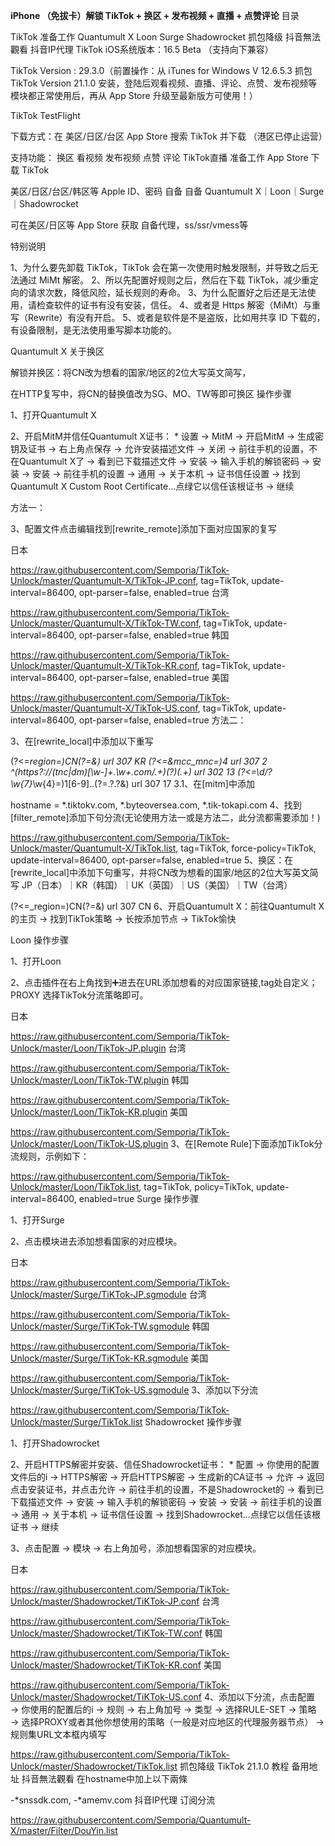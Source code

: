 **iPhone （免拔卡）解锁 TikTok + 换区 + 发布视频 + 直播 + 点赞评论**
目录

TikTok
准备工作
Quantumult X
Loon
Surge
Shadowrocket
抓包降级
抖音無法觀看
抖音IP代理
TikTok
iOS系统版本：16.5 Beta （支持向下兼容）

TikTok Version : 29.3.0（前置操作：从 iTunes for Windows V 12.6.5.3 抓包 TikTok Version 21.1.0 安装，登陆后观看视频、直播、评论、点赞、发布视频等模块都正常使用后，再从 App Store 升级至最新版方可使用！）

TikTok TestFlight

下载方式：在 美区/日区/台区 App Store 搜索 TikTok 并下载 （港区已停止运营）

支持功能：
 换区
 看视频
 发布视频
 点赞
 评论
 TikTok直播
准备工作
App Store 下载 TikTok

美区/日区/台区/韩区等 Apple ID、密码 自备
自备 Quantumult X｜Loon｜Surge｜Shadowrocket

可在美区/日区等 App Store 获取
自备代理，ss/ssr/vmess等

特别说明

1、为什么要先卸载 TikTok，TikTok 会在第一次使用时触发限制，并导致之后无法通过 MiMt 解密。
2、所以先配置好规则之后，然后在下载 TikTok，减少重定向的请求次数，降低风险，延长规则的寿命。
3、为什么配置好之后还是无法使用，请检查软件的证书有没有安装，信任。 4、或者是 Https 解密（MiMt）与重写（Rewrite）有没有开启。
5、或者是软件是不是盗版，比如用共享 ID 下载的，有设备限制，是无法使用重写脚本功能的。

Quantumult X
关于换区

解锁并换区：将CN改为想看的国家/地区的2位大写英文简写，

在HTTP复写中，将CN的替换值改为SG、MO、TW等即可换区
操作步骤

1、打开Quantumult X

2、开启MitM并信任Quantumult X证书： * 设置 → MitM → 开启MitM → 生成密钥及证书 → 右上角点保存 → 允许安装描述文件 → 关闭 → 前往手机的设置，不在Quantumult X了 → 看到已下载描述文件 → 安装 → 输入手机的解锁密码 → 安装 → 安装 → 前往手机的设置 → 通用 → 关于本机 → 证书信任设置 → 找到Quantumult X Custom Root Certificate…点绿它以信任该根证书 → 继续

方法一：

3、配置文件点击编辑找到[rewrite_remote]添加下面对应国家的复写

日本

https://raw.githubusercontent.com/Semporia/TikTok-Unlock/master/Quantumult-X/TikTok-JP.conf, tag=TikTok, update-interval=86400, opt-parser=false, enabled=true
台湾

https://raw.githubusercontent.com/Semporia/TikTok-Unlock/master/Quantumult-X/TikTok-TW.conf, tag=TikTok, update-interval=86400, opt-parser=false, enabled=true
韩国

https://raw.githubusercontent.com/Semporia/TikTok-Unlock/master/Quantumult-X/TikTok-KR.conf, tag=TikTok, update-interval=86400, opt-parser=false, enabled=true
美国

https://raw.githubusercontent.com/Semporia/TikTok-Unlock/master/Quantumult-X/TikTok-US.conf, tag=TikTok, update-interval=86400, opt-parser=false, enabled=true
方法二：

3、在[rewrite_local]中添加以下重写

(?<=_region=)CN(?=&) url 307 KR
(?<=&mcc_mnc=)4 url 307 2
^(https?:\/\/(tnc|dm)[\w-]+\.\w+\.com\/.+)(\?)(.+) url 302  $1$3
(?<=\d\/\?\w{7}_\w{4}=)1[6-9]..(?=.?.?&) url 307 17
3.1、在[mitm]中添加

hostname = *.tiktokv.com, *.byteoversea.com, *.tik-tokapi.com
4、找到[filter_remote]添加下句分流(无论使用方法一或是方法二，此分流都需要添加！)

https://raw.githubusercontent.com/Semporia/TikTok-Unlock/master/Quantumult-X/TikTok.list, tag=TikTok, force-policy=TikTok, update-interval=86400, opt-parser=false, enabled=true
5、换区：在[rewrite_local]中添加下句重写，并将CN改为想看的国家/地区的2位大写英文简写 JP（日本）｜KR（韩国）｜UK（英国）｜US（美国）｜TW（台湾）

(?<=_region=)CN(?=&) url 307 CN
6、开启Quantumult X：前往Quantumult X的主页 → 找到TikTok策略 → 长按添加节点 → TikTok愉快

Loon
操作步骤

1、打开Loon

2、点击插件在右上角找到➕进去在URL添加想看的对应国家链接,tag处自定义；PROXY 选择TikTok分流策略即可。

日本

https://raw.githubusercontent.com/Semporia/TikTok-Unlock/master/Loon/TikTok-JP.plugin
台湾

https://raw.githubusercontent.com/Semporia/TikTok-Unlock/master/Loon/TikTok-TW.plugin
韩国

https://raw.githubusercontent.com/Semporia/TikTok-Unlock/master/Loon/TikTok-KR.plugin
美国

https://raw.githubusercontent.com/Semporia/TikTok-Unlock/master/Loon/TikTok-US.plugin
3、在[Remote Rule]下面添加TikTok分流规则，示例如下：

https://raw.githubusercontent.com/Semporia/TikTok-Unlock/master/Loon/TikTok.list, tag=TikTok, policy=TikTok, update-interval=86400, enabled=true
Surge
操作步骤

1、打开Surge

2、点击模块进去添加想看国家的对应模块。

日本

https://raw.githubusercontent.com/Semporia/TikTok-Unlock/master/Surge/TiKTok-JP.sgmodule
台湾

https://raw.githubusercontent.com/Semporia/TikTok-Unlock/master/Surge/TiKTok-TW.sgmodule
韩国

https://raw.githubusercontent.com/Semporia/TikTok-Unlock/master/Surge/TiKTok-KR.sgmodule
美国

https://raw.githubusercontent.com/Semporia/TikTok-Unlock/master/Surge/TiKTok-US.sgmodule
3、添加以下分流

https://raw.githubusercontent.com/Semporia/TikTok-Unlock/master/Surge/TikTok.list
Shadowrocket
操作步骤

1、打开Shadowrocket

2、开启HTTPS解密并安装、信任Shadowrocket证书： * 配置 → 你使用的配置文件后的i → HTTPS解密 → 开启HTTPS解密 → 生成新的CA证书 → 允许 → 返回点击安装证书，并点击允许 → 前往手机的设置，不是Shadowrocket的 → 看到已下载描述文件 → 安装 → 输入手机的解锁密码 → 安装 → 安装 → 前往手机的设置 → 通用 → 关于本机 → 证书信任设置 → 找到Shadowrocket…点绿它以信任该根证书 → 继续

3、点击配置 → 模块 → 右上角加号，添加想看国家的对应模块。

日本

https://raw.githubusercontent.com/Semporia/TikTok-Unlock/master/Shadowrocket/TiKTok-JP.conf
台湾

https://raw.githubusercontent.com/Semporia/TikTok-Unlock/master/Shadowrocket/TiKTok-TW.conf
韩国

https://raw.githubusercontent.com/Semporia/TikTok-Unlock/master/Shadowrocket/TiKTok-KR.conf
美国

https://raw.githubusercontent.com/Semporia/TikTok-Unlock/master/Shadowrocket/TiKTok-US.conf
4、添加以下分流，点击配置 → 你使用的配置后的i → 规则 → 右上角加号 → 类型 → 选择RULE-SET → 策略 → 选择PROXY或者其他你想使用的策略（一般是对应地区的代理服务器节点） → 规则集URL文本框内填写

https://raw.githubusercontent.com/Semporia/TikTok-Unlock/master/Shadowrocket/TikTok.list
抓包降级 TikTok 21.1.0
教程
备用地址
抖音無法觀看
在hostname中加上以下兩條

-*snssdk.com, -*amemv.com
抖音IP代理
订阅分流

https://raw.githubusercontent.com/Semporia/Quantumult-X/master/Filter/DouYin.list
